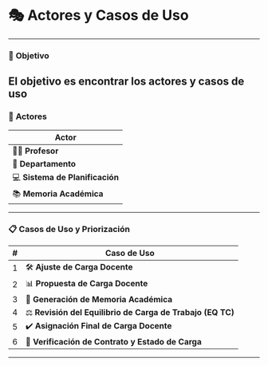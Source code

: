 # 🎭 **Actores y Casos de Uso**
---
### 🎯 **Objetivo**
El objetivo es **encontrar los actores y casos de uso** 
---

### 👥 **Actores**

| **Actor**               |  
|-------------------------|  
| 👨‍🏫 **Profesor**        |  
| 🏢 **Departamento**      |  
| 💻 **Sistema de Planificación** |  
| 📚 **Memoria Académica** |  


---

### 📋 **Casos de Uso y Priorización**

| **#** | **Caso de Uso**                                          |  
|-------|----------------------------------------------------------|  
| 1     | 🛠️ **Ajuste de Carga Docente**                          |  
| 2     | 📊 **Propuesta de Carga Docente**                        |  
| 3     | 📑 **Generación de Memoria Académica**                   |  
| 4     | ⚖️ **Revisión del Equilibrio de Carga de Trabajo (EQ TC)** |  
| 5     | ✔️ **Asignación Final de Carga Docente**                 |  
| 6     | 📜 **Verificación de Contrato y Estado de Carga**        |
---